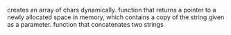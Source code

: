 creates an array of chars dynamically.
function that returns a pointer to a newly allocated space in memory, which contains a copy of the string given as a parameter.
function that concatenates two strings